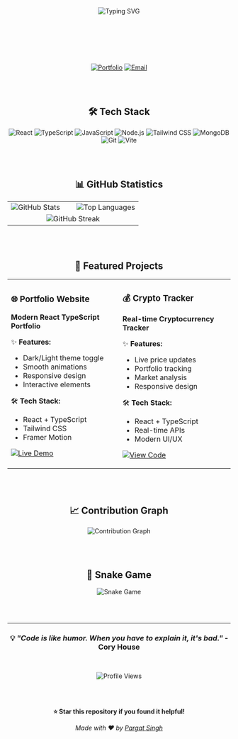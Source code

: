 <div align="center">

<!-- Typing Animation -->
<img src="https://readme-typing-svg.herokuapp.com?font=Fira+Code&size=28&duration=3000&pause=1000&color=6366F1&center=true&vCenter=true&width=600&lines=Hi+there!+I'm+Pargat+Singh;Full+Stack+Developer;React+%26+TypeScript+Enthusiast" alt="Typing SVG" />

<br><br>

<br><br>

<!-- Contact Links -->
[![Portfolio](https://img.shields.io/badge/🌐_Portfolio-https://pargatfolio.com/-6366F1?style=for-the-badge&logo=react&logoColor=white&labelColor=1E1B4B)](https://pargatfolio.com/)
[![Email](https://img.shields.io/badge/📧_Email-c0956007@mylambton.ca-E11D48?style=for-the-badge&logo=gmail&logoColor=white&labelColor=881337)](mailto:c0956007@mylambton.ca)

<br><br>

## 🛠️ Tech Stack

![React](https://img.shields.io/badge/React-20232A?style=flat-square&logo=react&logoColor=61DAFB)
![TypeScript](https://img.shields.io/badge/TypeScript-007ACC?style=flat-square&logo=typescript&logoColor=white)
![JavaScript](https://img.shields.io/badge/JavaScript-F7DF1E?style=flat-square&logo=javascript&logoColor=black)
![Node.js](https://img.shields.io/badge/Node.js-43853D?style=flat-square&logo=node.js&logoColor=white)
![Tailwind CSS](https://img.shields.io/badge/Tailwind_CSS-38B2AC?style=flat-square&logo=tailwind-css&logoColor=white)
![MongoDB](https://img.shields.io/badge/MongoDB-4EA94B?style=flat-square&logo=mongodb&logoColor=white)
![Git](https://img.shields.io/badge/Git-F05032?style=flat-square&logo=git&logoColor=white)
![Vite](https://img.shields.io/badge/Vite-646CFF?style=flat-square&logo=vite&logoColor=white)

<br><br>

## 📊 GitHub Statistics

<table>
<tr>
<td width="50%">

<img src="https://github-readme-stats.vercel.app/api?username=pargat-apps&show_icons=true&theme=tokyonight&hide_border=true&count_private=true&include_all_commits=true&custom_title=🚀%20Activity&bg_color=0d1117&title_color=6366f1&text_color=ffffff&icon_color=6366f1&border_color=6366f1&hide_title=true" alt="GitHub Stats" />

</td>
<td width="50%">

<img src="https://github-readme-stats.vercel.app/api/top-langs/?username=pargat-apps&layout=compact&theme=tokyonight&hide_border=true&custom_title=💻%20Languages&bg_color=0d1117&title_color=6366f1&text_color=ffffff&icon_color=6366f1&border_color=6366f1&hide_title=true" alt="Top Languages" />

</td>
</tr>
<tr>
<td colspan="2" align="center">

<img src="https://github-readme-streak-stats.herokuapp.com/?user=pargat-apps&theme=tokyonight&hide_border=true&stroke=6366F1&ring=6366F1&fire=6366F1&currStreakLabel=6366F1&bg_color=0d1117&title_color=6366f1&text_color=ffffff&icon_color=6366f1&border_color=6366f1" alt="GitHub Streak" />

</td>
</tr>
</table>

<br><br>

## 🌟 Featured Projects

<table>
<tr>
<td width="50%">

### 🌐 Portfolio Website
**Modern React TypeScript Portfolio**

✨ **Features:**
- Dark/Light theme toggle
- Smooth animations
- Responsive design
- Interactive elements

🛠️ **Tech Stack:**
- React + TypeScript
- Tailwind CSS
- Framer Motion

[![Live Demo](https://img.shields.io/badge/🌐_Live_Demo-6366F1?style=for-the-badge&logo=react&logoColor=white)](https://pargatfolio.com/)

</td>
<td width="50%">

### 💰 Crypto Tracker
**Real-time Cryptocurrency Tracker**

✨ **Features:**
- Live price updates
- Portfolio tracking
- Market analysis
- Responsive design

🛠️ **Tech Stack:**
- React + TypeScript
- Real-time APIs
- Modern UI/UX

[![View Code](https://img.shields.io/badge/💻_View_Code-6366F1?style=for-the-badge&logo=github&logoColor=white)](https://github.com/pargat-apps/crypto-tracker)

</td>
</tr>
</table>

<br><br>

## 📈 Contribution Graph

<img src="https://github-readme-activity-graph.vercel.app/graph?username=pargat-apps&theme=tokyonight&hide_border=true&custom_title=📈%20Contribution%20Graph&bg_color=0d1117&color=6366f1&line=6366f1&point=6366f1&area=true&hide_title=true" alt="Contribution Graph" />

<br><br>

## 🐍 Snake Game

<img src="https://raw.githubusercontent.com/pargat-apps/pargat-apps/output/github-contribution-grid-snake.svg" alt="Snake Game" />

<br><br>

---

### 💡 *"Code is like humor. When you have to explain it, it's bad."* - Cory House

<br>

![Profile Views](https://komarev.com/ghpvc/?username=pargat-apps&color=6366F1&style=for-the-badge&label=👀%20Profile%20Views)

<br><br>

**⭐ Star this repository if you found it helpful!**

*Made with ❤️ by [Pargat Singh](https://pargatfolio.com/)*

</div>